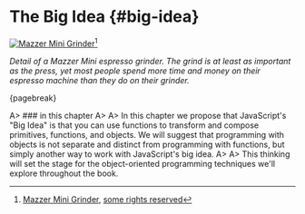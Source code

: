 # The Big Idea {#big-idea}

[![Mazzer Mini Grinder](images/big-idea/mazza-mini.jpg)](https://www.flickr.com/photos/102043207@N06/11232144966)[^mazzermini]

[^mazzermini]: [Mazzer Mini Grinder](https://www.flickr.com/photos/102043207@N06/11232144966), [some rights reserved](http://creativecommons.org/licenses/by/2.0/)

*Detail of a Mazzer Mini espresso grinder. The grind is at least as important as the press, yet most people spend more time and money on their espresso machine than they do on their grinder.*

{pagebreak}

A> ### in this chapter
A>
A> In this chapter we propose that JavaScript's "Big Idea" is that you can use functions to transform and compose primitives, functions, and objects. We will suggest that programming with objects is not separate and distinct from programming with functions, but simply another way to work with JavaScript's big idea.
A>
A> This thinking will set the stage for the object-oriented programming techniques we'll explore throughout the book. 
